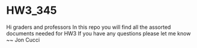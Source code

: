 # HW3_345
Hi graders and professors
In this repo you will find all the assorted documents needed for HW3
If you have any questions please let me know
~~ Jon Cucci
